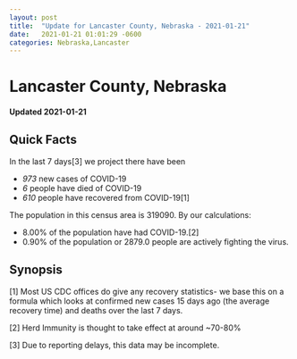 ```yaml
---
layout: post
title:  "Update for Lancaster County, Nebraska - 2021-01-21"
date:   2021-01-21 01:01:29 -0600
categories: Nebraska,Lancaster
---
```


# Lancaster County, Nebraska
#### Updated 2021-01-21

## Quick Facts

In the last 7 days[3] we project there have been
- *973* new cases of COVID-19
- *6* people have died of COVID-19
- *610* people have recovered from COVID-19[1]

The population in this census area is 319090. By our calculations:
- 8.00% of the population have had COVID-19.[2]
- 0.90% of the population or 2879.0 people are actively fighting the virus.

## Synopsis




[1] Most US CDC offices do give any recovery statistics- we base this on a formula which looks at confirmed new cases
15 days ago (the average recovery time) and deaths over the last 7 days.

[2] Herd Immunity is thought to take effect at around ~70-80%

[3] Due to reporting delays, this data may be incomplete.
 
    